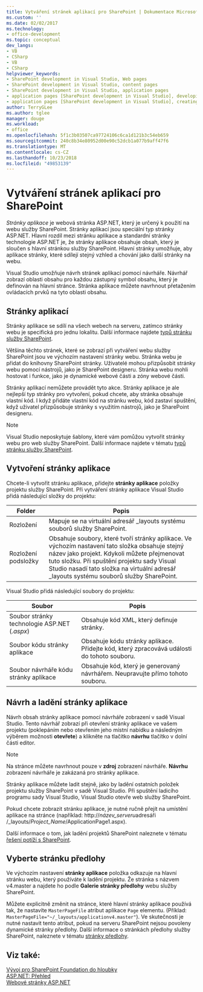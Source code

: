 ```yaml
---
title: Vytváření stránek aplikací pro SharePoint | Dokumentace Microsoftu
ms.custom: ''
ms.date: 02/02/2017
ms.technology:
- office-development
ms.topic: conceptual
dev_langs:
- VB
- CSharp
- VB
- CSharp
helpviewer_keywords:
- SharePoint development in Visual Studio, Web pages
- SharePoint development in Visual Studio, content pages
- SharePoint development in Visual Studio, application pages
- application pages [SharePoint development in Visual Studio], developing
- application pages [SharePoint development in Visual Studio], creating
author: TerryGLee
ms.author: tglee
manager: douge
ms.workload:
- office
ms.openlocfilehash: 5f1c3b03507ca97724106c6ca1d121b3c54eb659
ms.sourcegitcommit: 240c8b34e80952d00e90c52dcb1a077b9aff47f6
ms.translationtype: MT
ms.contentlocale: cs-CZ
ms.lasthandoff: 10/23/2018
ms.locfileid: "49853139"
---
```

# <a name="create-application-pages-for-sharepoint"></a>Vytváření stránek aplikací pro SharePoint
  *Stránky aplikace* je webová stránka ASP.NET, který je určený k použití na webu služby SharePoint. Stránky aplikací jsou speciální typ stránky ASP.NET. Hlavní rozdíl mezi stránku aplikace a standardní stránky technologie ASP.NET je, že stránky aplikace obsahuje obsah, který je sloučen s hlavní stránkou služby SharePoint. Hlavní stránky umožňuje, aby aplikace stránky, které sdílejí stejný vzhled a chování jako další stránky na webu.  
  
 Visual Studio umožňuje návrh stránek aplikací pomocí návrháře. Návrhář zobrazí oblasti obsahu pro každou zástupný symbol obsahu, který je definován na hlavní stránce. Stránka aplikace můžete navrhnout přetažením ovládacích prvků na tyto oblasti obsahu.  
  
## <a name="application-pages"></a>Stránky aplikací
 Stránky aplikace se sdílí na všech webech na serveru, zatímco stránky webu je specifická pro jednu lokalitu. Další informace najdete [typů stránku služby SharePoint](http://go.microsoft.com/fwlink/?LinkID=211584).  
  
 Většina těchto stránek, které se zobrazí při vytváření webu služby SharePoint jsou ve výchozím nastavení stránky webu. Stránka webu je přidat do knihovny SharePoint stránky. Uživatelé mohou přizpůsobit stránky webu pomocí nástrojů, jako je SharePoint designeru. Stránka webu mohli hostovat i funkce, jako je dynamické webové části a zóny webové části.  
  
 Stránky aplikací nemůžete provádět tyto akce. Stránky aplikace je ale nejlepší typ stránky pro vytvoření, pokud chcete, aby stránka obsahuje vlastní kód. I když přidáte vlastní kód na stránku webu, kód zastaví spuštění, když uživatel přizpůsobuje stránky s využitím nástrojů, jako je SharePoint designeru.  
  
> [!NOTE]  
>  Visual Studio neposkytuje šablony, které vám pomůžou vytvořit stránky webu pro web služby SharePoint. Další informace najdete v tématu [typů stránku služby SharePoint](http://go.microsoft.com/fwlink/?LinkID=211584).  
  
## <a name="create-an-application-page"></a>Vytvoření stránky aplikace
 Chcete-li vytvořit stránku aplikace, přidejte **stránky aplikace** položky projektu služby SharePoint. Při vytváření stránky aplikace Visual Studio přidá následující složky do projektu:  
  
|Folder|Popis|  
|------------|-----------------|  
|Rozložení|Mapuje se na virtuální adresář _layouts systému souborů služby SharePoint.|  
|Rozložení podsložky|Obsahuje soubory, které tvoří stránky aplikace. Ve výchozím nastavení tato složka obsahuje stejný název jako projekt. Kdykoli můžete přejmenovat tuto složku. Při spuštění projektu sady Visual Studio nasadí tato složka na virtuální adresář _layouts systému souborů služby SharePoint.|  
  
 Visual Studio přidá následující soubory do projektu:  
  
|Soubor|Popis|  
|----------|-----------------|  
|Soubor stránky technologie ASP.NET (*.aspx*)|Obsahuje kód XML, který definuje stránky.|  
|Soubor kódu stránky aplikace|Obsahuje kódu stránky aplikace. Přidejte kód, který zpracovává události do tohoto souboru.|  
|Soubor návrháře kódu stránky aplikace|Obsahuje kód, který je generovaný návrhářem. Neupravujte přímo tohoto souboru.|  
  
## <a name="design-and-debug-an-application-page"></a>Návrh a ladění stránky aplikace
 Návrh obsah stránky aplikace pomocí návrháře zobrazení v sadě Visual Studio. Tento návrhář zobrazí při otevření stránky aplikace ve vašem projektu (poklepáním nebo otevřením jeho místní nabídku a následným výběrem možnosti **otevřete**) a klikněte na tlačítko **návrhu** tlačítko v dolní části editor.  
  
> [!NOTE]  
>  Na stránce můžete navrhnout pouze v **zdroj** zobrazení návrháře. **Návrhu** zobrazení návrháře je zakázaná pro stránky aplikace.  
  
 Stránky aplikace můžete ladit stejně, jako by ladění ostatních položek projektu služby SharePoint v sadě Visual Studio. Při spuštění ladicího programu sady Visual Studio, Visual Studio otevře web služby SharePoint.  
  
 Pokud chcete zobrazit stránku aplikace, je nutné ručně přejít na umístění aplikace na stránce (například: http://<em>název_serveru</em>adresáři /_layouts/*Project_Name*/ApplicationPage1.aspx).  
  
 Další informace o tom, jak ladění projektů SharePoint naleznete v tématu [řešení potíží s SharePoint](../sharepoint/troubleshooting-sharepoint-solutions.md).  
  
## <a name="choose-a-master-page"></a>Vyberte stránku předlohy
 Ve výchozím nastavení **stránky aplikace** položka odkazuje na hlavní stránku webu, který používáte k ladění projektu. Že stránka s názvem v4.master a najdete ho podle **Galerie stránky předlohy** webu služby SharePoint.  
  
 Můžete explicitně změnit na stránce, které hlavní stránky aplikace používá tak, že nastavíte `MasterPageFile` atribut aplikace `Page` elementu. (Příklad: `MasterPageFile="~/_layouts/applicationv4.master"`). Ve skutečnosti je nutné nastavit tento atribut, pokud na serveru SharePoint nejsou povoleny dynamické stránky předlohy. Další informace o stránkách předlohy služby SharePoint, naleznete v tématu [stránky předlohy](http://go.microsoft.com/fwlink/?LinkID=169281).  
  
## <a name="see-also"></a>Viz také:
 [Vývoj pro SharePoint Foundation do hloubky](http://go.microsoft.com/fwlink/?LinkID=182103)   
 [ASP.NET: Přehled](/aspnet/overview)   
 [Webové stránky ASP.NET](/aspnet/web-pages/index)   
  
